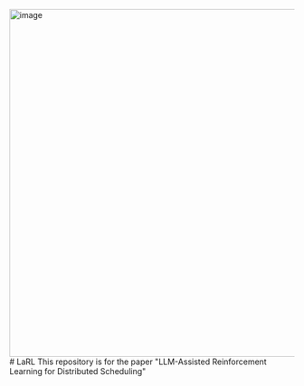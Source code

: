<img width="1027" height="614" alt="image" src="https://github.com/user-attachments/assets/0aadf18a-4e7f-4b64-b17b-03f5883a1bd5" /># LaRL
This repository is for the paper "LLM-Assisted Reinforcement Learning for Distributed Scheduling"

